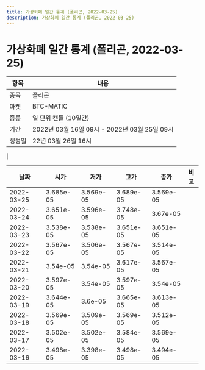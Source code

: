 ```yaml
---
title: 가상화폐 일간 통계 (폴리곤, 2022-03-25)
description: 가상화폐 일간 통계 (폴리곤, 2022-03-25)
---
```


가상화폐 일간 통계 (폴리곤, 2022-03-25)
===

|항목|내용|
|--|--|
|종목|폴리곤|
|마켓|BTC-MATIC|
|종류|일 단위 캔들 (10일간)|
|기간|2022년 03월 16일 09시 - 2022년 03월 25일 09시|
|생성일|22년 03월 26일 16시|
|

|날짜|시가|저가|고가|종가|비고|
|--|--|--|--|--|--|
|2022-03-25|3.685e-05|3.569e-05|3.689e-05|3.569e-05|    |
|2022-03-24|3.651e-05|3.596e-05|3.748e-05|3.67e-05|    |
|2022-03-23|3.538e-05|3.538e-05|3.651e-05|3.651e-05|    |
|2022-03-22|3.567e-05|3.506e-05|3.567e-05|3.514e-05|    |
|2022-03-21|3.54e-05|3.54e-05|3.617e-05|3.567e-05|    |
|2022-03-20|3.597e-05|3.54e-05|3.597e-05|3.54e-05|    |
|2022-03-19|3.644e-05|3.6e-05|3.665e-05|3.613e-05|    |
|2022-03-18|3.569e-05|3.509e-05|3.569e-05|3.512e-05|    |
|2022-03-17|3.502e-05|3.502e-05|3.584e-05|3.569e-05|    |
|2022-03-16|3.498e-05|3.398e-05|3.498e-05|3.494e-05|    |
